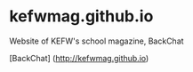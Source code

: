 # kefwmag.github.io
Website of KEFW's school magazine, BackChat

[BackChat] (http://kefwmag.github.io)
